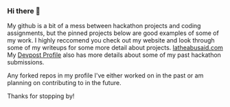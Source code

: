 ### Hi there 👋
My github is a bit of a mess between hackathon projects and coding assignments, but the pinned projects below are good examples of some of my work.
I highly reccomend you check out my website and look through some of my writeups for some more detail about projects. [latheabusaid.com](https://latheabusaid.com)
My [Devpost Profile](https://devpost.com/labusaid) also has more details about some of my past hackathon submissions.

Any forked repos in my profile I've either worked on in the past or am planning on contributing to in the future.

Thanks for stopping by!

<!--
**labusaid/labusaid** is a ✨ _special_ ✨ repository because its `README.md` (this file) appears on your GitHub profile.

Here are some ideas to get you started:

- 🔭 I’m currently working on ...
- 🌱 I’m currently learning ...
- 👯 I’m looking to collaborate on ...
- 🤔 I’m looking for help with ...
- 💬 Ask me about ...
- 📫 How to reach me: ...
- 😄 Pronouns: ...
- ⚡ Fun fact: ...
-->
